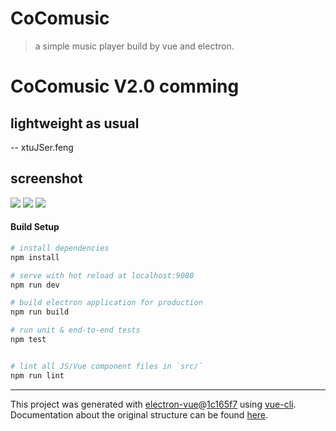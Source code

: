 # CoComusic

> a simple music player build by vue and electron.

# CoComusic V2.0 comming
##  lightweight as usual

-- xtuJSer.feng

## screenshot
![](http://mypic-10053031.cossh.myqcloud.com/Screenshot_20180614_222207.png)
![](http://mypic-10053031.cossh.myqcloud.com/Screenshot_20180614_222305.png)
![](http://mypic-10053031.cossh.myqcloud.com/Screenshot_20180614_222346.png)
#### Build Setup

``` bash
# install dependencies
npm install

# serve with hot reload at localhost:9080
npm run dev

# build electron application for production
npm run build

# run unit & end-to-end tests
npm test


# lint all JS/Vue component files in `src/`
npm run lint

```

---

This project was generated with [electron-vue](https://github.com/SimulatedGREG/electron-vue)@[1c165f7](https://github.com/SimulatedGREG/electron-vue/tree/1c165f7c5e56edaf48be0fbb70838a1af26bb015) using [vue-cli](https://github.com/vuejs/vue-cli). Documentation about the original structure can be found [here](https://simulatedgreg.gitbooks.io/electron-vue/content/index.html).
